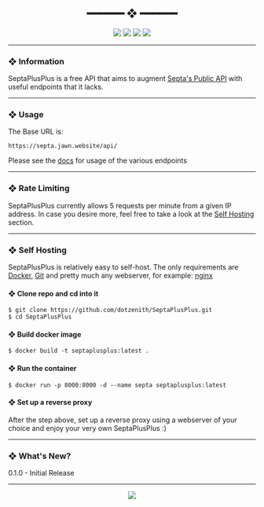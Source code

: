 <h2 align="center"> ━━━━━━  ❖  ━━━━━━ </h2>

<!-- BADGES -->
<div align="center">
   <p></p>

   <img src="https://img.shields.io/github/stars/dotzenith/SeptaPlusPlus?color=DDB6F2&labelColor=302D41&style=for-the-badge">

   <img src="https://img.shields.io/github/forks/dotzenith/SeptaPlusPlus?color=F8BD96&labelColor=302D41&style=for-the-badge">

   <img src="https://img.shields.io/github/actions/workflow/status/dotzenith/SeptaPlusPlus/deploy.yml?branch=main&color=89b4fa&labelColor=302D41&style=for-the-badge&label=Deployment"/>

   <img src="https://img.shields.io/github/actions/workflow/status/dotzenith/SeptaPlusPlus/test.yml?branch=main&color=ABE9B3&labelColor=302D41&style=for-the-badge&label=Tests"/>
   <br>
</div>

<p/>

---

### ❖ Information

SeptaPlusPlus is a free API that aims to augment [Septa's Public API](https://www3.septa.org/) with useful endpoints that it lacks.

---

### ❖ Usage

The Base URL is:
```
https://septa.jawn.website/api/
```

Please see the [docs](https://septa.jawn.website/) for usage of the various endpoints

---

### ❖ Rate Limiting

SeptaPlusPlus currently allows 5 requests per minute from a given IP address. In case you desire more, feel free to take a look at the [Self Hosting](#Self-Hosting) section.

---

### ❖ Self Hosting

SeptaPlusPlus is relatively easy to self-host. The only requirements are [Docker](https://www.docker.com/), [Git](https://git-scm.com/) and pretty much any webserver, for example: [nginx](https://www.nginx.com/)

#### ❖ Clone repo and cd into it

```
$ git clone https://github.com/dotzenith/SeptaPlusPlus.git
$ cd SeptaPlusPlus
```

<b></b>

#### ❖ Build docker image

```
$ docker build -t septaplusplus:latest .
```

#### ❖ Run the container

```
$ docker run -p 8000:8000 -d --name septa septaplusplus:latest
```

#### ❖ Set up a reverse proxy

After the step above, set up a reverse proxy using a webserver of your choice and enjoy your very own SeptaPlusPlus :)

---

### ❖ What's New?

0.1.0 - Initial Release

---

<div align="center">

   <img src="https://img.shields.io/static/v1.svg?label=License&message=MIT&color=F5E0DC&labelColor=302D41&style=for-the-badge">

</div>
